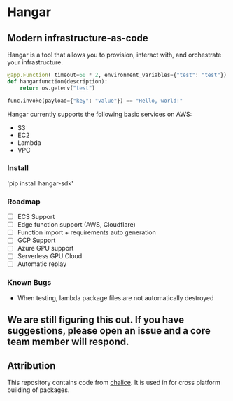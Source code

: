 # Hangar

## Modern infrastructure-as-code

Hangar is a tool that allows you to provision, interact with, and orchestrate your infrastructure.

```python
@app.Function( timeout=60 * 2, environment_variables={"test": "test"})
def hangarfunction(description):
    return os.getenv("test")

func.invoke(payload={"key": "value"}) == "Hello, world!"
```

Hangar currently supports the following basic services on AWS:
- S3
- EC2
- Lambda
- VPC

### Install

'pip install hangar-sdk'

### Roadmap
- [ ] ECS Support
- [ ] Edge function support (AWS, Cloudflare)
- [ ] Function import + requirements auto generation
- [ ] GCP Support
- [ ] Azure GPU support
- [ ] Serverless GPU Cloud
- [ ] Automatic replay

### Known Bugs
- When testing, lambda package files are not automatically destroyed


## We are still figuring this out. If you have suggestions, please open an issue and a core team member will respond.

## Attribution

This repository contains code from [chalice](https://github.com/aws/chalice). It is used in for cross platform building of packages.
